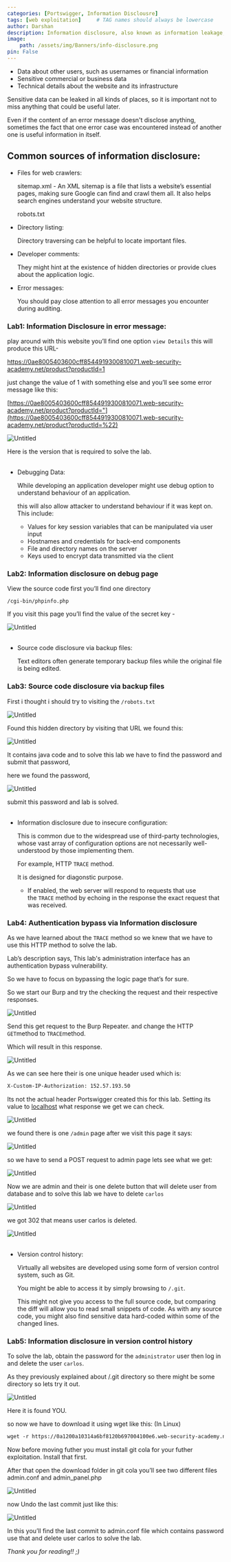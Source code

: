 ```yaml
---
categories: [Portswigger, Information Disclousre]
tags: [web exploitation]     # TAG names should always be lowercase
author: Darshan
description: Information disclosure, also known as information leakage, is when a website unintentionally reveals sensitive information to its users.
image:
    path: /assets/img/Banners/info-disclosure.png
pin: False
---
```


- Data about other users, such as usernames or financial information
- Sensitive commercial or business data
- Technical details about the website and its infrastructure

Sensitive data can be leaked in all kinds of places, so it is important not to miss anything that could be useful later.

Even if the content of an error message doesn't disclose anything, sometimes the fact that one error case was encountered instead of another one is useful information in itself.

## Common sources of information disclosure:

- Files for web crawlers:
    
    sitemap.xml - An XML sitemap is a file that lists a website’s essential pages, making sure Google can find and crawl them all. It also helps search engines understand your website structure.
    
    robots.txt
    
- Directory listing:
    
    Directory traversing can be helpful to locate important files.
    
- Developer comments:
    
    They might hint at the existence of hidden directories or provide clues about the application logic.
    
- Error messages:
    
    You should pay close attention to all error messages you encounter during auditing.
    

### Lab1: **Information Disclosure in error message:**

play around with this website you’ll find one option `view Details` this will produce this URL-

https://0ae8005403600cff8544919300810071.web-security-academy.net/product?productId=1

just change the value of 1 with something else and you’ll see some error message like this:

[https://0ae8005403600cff8544919300810071.web-security-academy.net/product?productId="](https://0ae8005403600cff8544919300810071.web-security-academy.net/product?productId=%22)

![Untitled](/assets/img/Porswigger/InformationDisclosure/Lab1%20Information%20Disclosure%20in%20error%20message/Untitled.png)

Here is the version that is required to solve the lab.
<br>
<br>

- Debugging Data:
    
    While developing an application developer might use debug option to understand behaviour of an application.
    
    this will also allow attacker to understand behaviour if it was kept on. This include:
    
    - Values for key session variables that can be manipulated via user input
    - Hostnames and credentials for back-end components
    - File and directory names on the server
    - Keys used to encrypt data transmitted via the client
    
### Lab2: **Information disclosure on debug page**

View the source code first you’ll find one directory

`/cgi-bin/phpinfo.php`

If you visit this page you’ll find the value of the secret key - 

![Untitled](/assets/img/Porswigger/InformationDisclosure/Lab2%20Information%20disclosure%20on%20debug%20page/Untitled.png)
<br>
<br>
    
- Source code disclosure via backup files:
    
    Text editors often generate temporary backup files while the original file is being edited.
    
### Lab3: **Source code disclosure via backup files**

First i thought i should try to visiting the `/robots.txt` 

![Untitled](/assets/img/Porswigger/InformationDisclosure/Lab3%20Source%20code%20disclosure%20via%20backup%20files/Untitled.png)

Found this hidden directory by visiting that URL we found this:

![Untitled](/assets/img/Porswigger/InformationDisclosure/Lab3%20Source%20code%20disclosure%20via%20backup%20files/Untitled%201.png)

It contains java code and to solve this lab we have to find the password and submit that password,

here we found the password,

![Untitled](/assets/img/Porswigger/InformationDisclosure/Lab3%20Source%20code%20disclosure%20via%20backup%20files/Untitled%202.png)

submit this password and lab is solved.
<br>
<br>

- Information disclosure due to insecure configuration:
    
    This is common due to the widespread use of third-party technologies, whose vast array of configuration options are not necessarily well-understood by those implementing them.
    
    For example, HTTP `TRACE` method.
    
    It is designed for diagonstic purpose.
    
    - If enabled, the web server will respond to requests that use the `TRACE` method by echoing in the response the exact request that was received.
    
### Lab4: **Authentication bypass via Information disclosure**

As we have learned about the `TRACE` method so we knew that we have to use this HTTP method to solve the lab.

Lab’s description says, This lab's administration interface has an authentication bypass vulnerability.

So we have to focus on bypassing the logic page that’s for sure.

So we start our Burp and try the checking the request and their respective responses.

![Untitled](/assets/img/Porswigger/InformationDisclosure/Lab4%20Authentication%20bypass%20via%20Information%20disclos/Untitled.png)

Send this get request to the Burp Repeater. and change the HTTP `GET`method to `TRACE`method.

Which will result in this response.

![Untitled](/assets/img/Porswigger/InformationDisclosure/Lab4%20Authentication%20bypass%20via%20Information%20disclos/Untitled%201.png)

As we can see here their is one unique header used which is: 

```html
X-Custom-IP-Authorization: 152.57.193.50
```

Its not the actual header Portswigger created this for this lab. Setting its value to [localhost](http://localhost) what response we get we can check.

![Untitled](/assets/img/Porswigger/InformationDisclosure/Lab4%20Authentication%20bypass%20via%20Information%20disclos/Untitled%202.png)

we found there is one `/admin` page after we visit this page it says:

![Untitled](/assets/img/Porswigger/InformationDisclosure/Lab4%20Authentication%20bypass%20via%20Information%20disclos/Untitled%203.png)

so we have to send a POST request to admin page lets see what we get:

![Untitled](/assets/img/Porswigger/InformationDisclosure/Lab4%20Authentication%20bypass%20via%20Information%20disclos/Untitled%204.png)

Now we are admin and their is one delete button that will delete user from database and to solve this lab we have to delete `carlos`

![Untitled](/assets/img/Porswigger/InformationDisclosure/Lab4%20Authentication%20bypass%20via%20Information%20disclos/Untitled%205.png)

we got 302 that means user carlos is deleted.

![Untitled](/assets/img/Porswigger/InformationDisclosure/Lab4%20Authentication%20bypass%20via%20Information%20disclos/Untitled%206.png)
<br>
<br>

- Version control history:
    
    Virtually all websites are developed using some form of version control system, such as Git.
    
    You might be able to access it by simply browsing to `/.git`.
    
    This might not give you access to the full source code, but comparing the diff will allow you to read small snippets of code. As with any source code, you might also find sensitive data hard-coded within some of the changed lines.
    
### Lab5: **Information disclosure in version control history**

To solve the lab, obtain the password for the `administrator` user then log in and delete the user `carlos`.

As they previously explained about /.git directory so there might be some directory so lets try it out.

![Untitled](/assets/img/Porswigger/InformationDisclosure/Lab5%20Information%20disclosure%20in%20version%20control%20his/Untitled.png)

Here it is found YOU.

so now we have to download it using wget like this: (In Linux)

```html
wget -r https://0a1200a10314a6bf8120b697004100e6.web-security-academy.net/.git
```

Now before moving futher you must install git cola for your futher exploitation. Install that first.

After that open the download folder in git cola you’ll see two different files admin.conf and admin_panel.php

![Untitled](/assets/img/Porswigger/InformationDisclosure/Lab5%20Information%20disclosure%20in%20version%20control%20his/Untitled%201.png)

now Undo the last commit just like this:

![Untitled](/assets/img/Porswigger/InformationDisclosure/Lab5%20Information%20disclosure%20in%20version%20control%20his/Untitled%202.png)

In this you’ll find the last commit to admin.conf file which contains password use that and delete user carlos to solve the lab.

*Thank you for reading!! ;)*